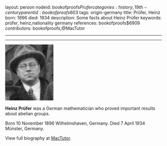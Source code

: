 layout: person
nodeid: bookofproofs$Prufer
categories: history,19th-century
parentid: bookofproofs$603
tags: origin-germany
title: Prüfer, Heinz
born: 1896
died: 1934
description: Some facts about Heinz Prüfer
keywords: prüfer, heinz,nationality germany
references: bookofproofs$6909
contributors: bookofproofs,@MacTutor

---


---

![Prufer.jpg](https://github.com/bookofproofs/bookofproofs.github.io/blob/main/_sources/_assets/images/portraits/Prufer.jpg?raw=true)

**Heinz Prüfer** was a German mathematician who proved important results about abelian groups.

Born 10 November 1896 Wilhelmshaven, Germany. Died 7 April 1934 Münster, Germany.


View full biography at [MacTutor](https://mathshistory.st-andrews.ac.uk/Biographies/Prufer/).